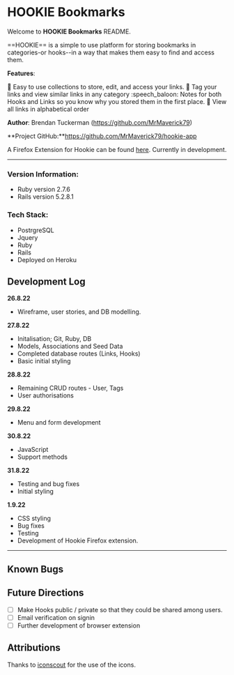 # HOOKIE Bookmarks

Welcome to **HOOKIE Bookmarks** README.

==HOOKIE== is a simple to use platform for storing bookmarks in categories-or hooks--in a way that makes them easy to find and access them.



**Features**:

:file_folder: Easy to use collections to store, edit, and access your links.
:bookmark_tabs: Tag your links and view similar links in any category
:speech_baloon: Notes for both Hooks and Links so you know why you stored them in the first place.
:bookmark: View all links in alphabetical order


**Author**: Brendan Tuckerman (https://github.com/MrMaverick79)

**Project GitHub:**https://github.com/MrMaverick79/hookie-app

A Firefox Extension for Hookie can be found [here](https://github.com/MrMaverick79/hookie-ext). Currently in development.

---

### Version Information:

 - Ruby version 2.7.6
 - Rails version 5.2.8.1

### Tech Stack:

 - PostrgreSQL
 - Jquery
 - Ruby
 - Rails
 - Deployed on Heroku

## Development Log

**26.8.22**
 - Wireframe, user stories, and DB modelling.

**27.8.22**
 - Initalisation; Git, Ruby, DB
 - Models, Associations and Seed Data
- Completed database routes (Links, Hooks)
 - Basic initial styling

**28.8.22**
- Remaining CRUD routes - User, Tags
- User authorisations

**29.8.22**
- Menu and form development

**30.8.22**
- JavaScript 
- Support methods

**31.8.22**
- Testing and bug fixes
- Initial styling

**1.9.22**
- CSS styling
- Bug fixes
- Testing
- Development of Hookie Firefox extension.

---

## Known Bugs 

## Future Directions

- [ ] Make Hooks public / private so that they could be shared among users.
- [ ] Email verification on signin
- [ ] Further development of browser extension

## Attributions ##

Thanks to [iconscout](https://iconscout.com/) for the use of the icons.
